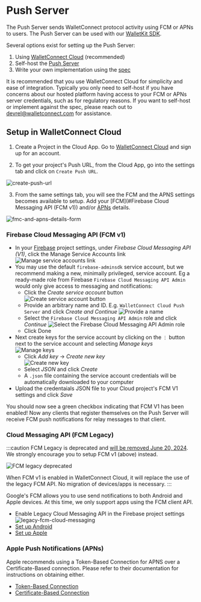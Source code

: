 # Push Server

The Push Server sends WalletConnect protocol activity using FCM or APNs to users. The Push Server can be used with our [WalletKit SDK](../walletkit/overview.mdx).

Several options exist for setting up the Push Server:

1. Using [WalletConnect Cloud](#setup-in-walletconnect-cloud) (recommended)
2. Self-host the [Push Server](https://github.com/WalletConnect/push-server)
3. Write your own implementation using the [spec](https://specs.walletconnect.com/2.0/specs/servers/push/spec)

It is recommended that you use WalletConnect Cloud for simplicity and ease of integration. Typically you only need to self-host if you have concerns about our hosted platform having access to your FCM or APNs server credentials, such as for regulatory reasons. If you want to self-host or implement against the spec, please reach out to devrel@walletconnect.com for assistance.

## Setup in WalletConnect Cloud

1. Create a Project in the Cloud App. Go to [WalletConnect Cloud](https://cloud.walletconnect.com/) and sign up for an account.

2. To get your project's Push URL, from the Cloud App, go into the settings tab and click on `Create Push URL`.

![create-push-url](/assets/create-push-url.png)

3. From the same settings tab, you will see the FCM and the APNS settings becomes available to setup. Add your [FCM](#Firebase Cloud Messaging API (FCM v1)) and/or [APNs](#apple-push-notifications-apns) details.

![fmc-and-apns-details-form](/assets/apns-fmc-details.png)

### Firebase Cloud Messaging API (FCM v1)

- In your [Firebase](https://console.firebase.google.com) project settings, under _Firebase Cloud Messaging API (V1)_, click the Manage Service Accounts link
  ![Manage service accounts link](/assets/push-fcmv1-manage-service-accounts.png)
- You may use the default `firebase-adminsdk` service account, but we recommend making a new, minimally privileged, service account. Eg a ready-made role from Firebase `Firebase Cloud Messaging API Admin` would only give access to messaging and notifications:
  - Click the _Create service account_ button
    ![Create service account button](/assets/push-fcmv1-create-sa-button.png)
  - Provide an arbitrary name and ID. E.g. `WalletConnect Cloud Push Server` and click _Create and Continue_
    ![Provide a name](/assets/push-fcmv1-create-sa.png)
  - Select the `Firebase Cloud Messaging API Admin` role and click _Continue_
    ![Select the `Firebase Cloud Messaging API Admin` role](/assets/push-fcmv1-create-sa-grants.png)
  - Click Done
- Next create keys for the service account by clicking on the `⋮` button next to the service account and selecting _Manage keys_  
  ![Manage keys](/assets/push-fcmv1-sa-manage-keys.png)
  - Click _Add key_ -> _Create new key_  
    ![Create new key](/assets/push-fcmv1-sa-new-key.png)
  - Select _JSON_ and click _Create_
  - A `.json` file containing the service account credentials will be automatically downloaded to your computer
- Upload the credentaials JSON file to your Cloud project's FCM V1 settings and click _Save_

You should now see a green checkbox indicating that FCM V1 has been enabled! Now any clients that register themselves on the Push Server will receive FCM push notifications for relay messages to that client.

### Cloud Messaging API (FCM Legacy)

:::caution
FCM Legacy is deprecated and [will be removed June 20, 2024](https://firebase.google.com/docs/cloud-messaging/migrate-v1). We strongly encourage you to setup FCM v1 (above) instead.

![FCM legacy deprecated](/assets/push-fcm-legacy-deprecated.png)

When FCM v1 is enabled in WalletConnect Cloud, it will replace the use of the legacy FCM API. No migration of devices/apps is necessary.
:::

Google's FCM allows you to use send notifications to both Android and Apple devices. At this time, we only support apps using the FCM client API.

- Enable Legacy Cloud Messaging API in the Firebase project settings
  ![legacy-fcm-cloud-messaging](/assets/legacy-fcm-cloud-messaging-api.png)
- [Set up Android](https://firebase.google.com/docs/cloud-messaging/android/client)
- [Set up Apple](https://firebase.google.com/docs/cloud-messaging/ios/client)

### Apple Push Notifications (APNs)

Apple recommends using a Token-Based Connection for APNS over a Certificate-Based connection. Please refer to their documentation for instructions on obtaining either.

- [Token-Based Connection](https://developer.apple.com/documentation/usernotifications/setting_up_a_remote_notification_server/establishing_a_token-based_connection_to_apns)
- [Certificate-Based Connection](https://developer.apple.com/documentation/usernotifications/setting_up_a_remote_notification_server/establishing_a_certificate-based_connection_to_apns)
